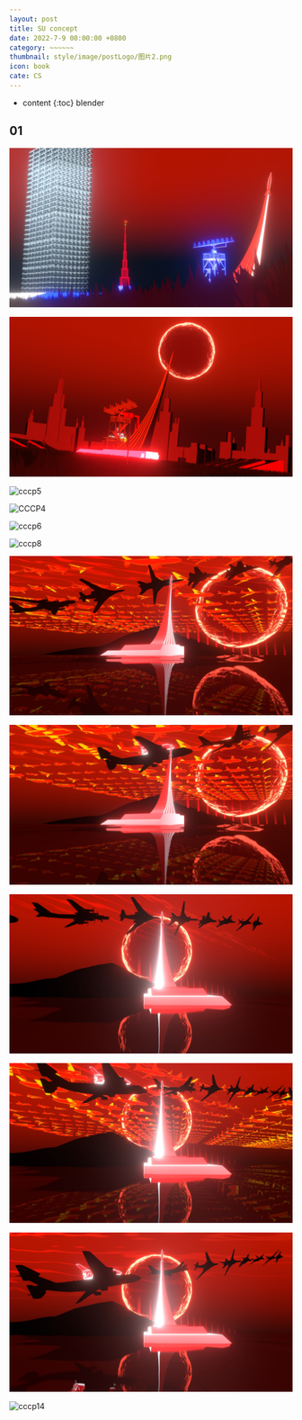 ```yaml
---
layout: post
title: SU concept
date: 2022-7-9 00:00:00 +0800
category: ~~~~~~
thumbnail: style/image/postLogo/图片2.png
icon: book
cate: CS
---
```



* content
{:toc}
blender



## 01



![cccp2](../style/image/ALL_MD_PIC/cccp2.jpg)





![cccp3](../style/image/ALL_MD_PIC/cccp3.jpg)



![cccp5](../style/image/ALL_MD_PIC/cccp5.png)

![CCCP4](../style/image/ALL_MD_PIC/CCCP4.png)

![cccp6](../style/image/ALL_MD_PIC/cccp6.png)



![cccp8](../style/image/ALL_MD_PIC/cccp8.png)

![CCCP9](../style/image/ALL_MD_PIC/CCCP9.jpg)

![CCCP10](../style/image/ALL_MD_PIC/CCCP10.jpg)

![CCCP12](../style/image/ALL_MD_PIC/CCCP12.jpg)

![CCCP11](../style/image/ALL_MD_PIC/CCCP11.jpg)

![CCCP13](../style/image/ALL_MD_PIC/CCCP13.jpg)

![cccp14](../style/image/ALL_MD_PIC/cccp14.png)